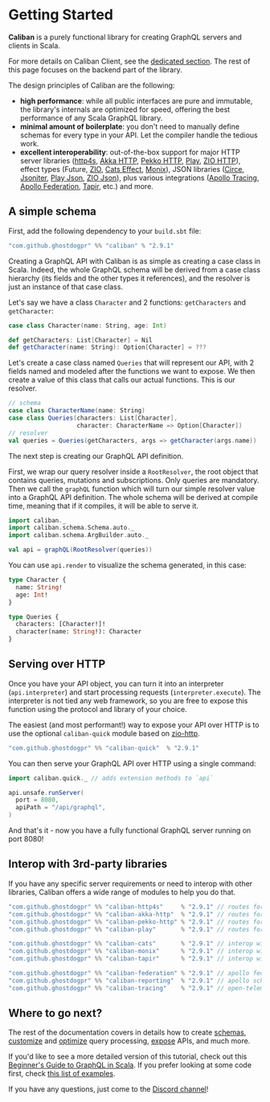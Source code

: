 # Getting Started

**Caliban** is a purely functional library for creating GraphQL servers and clients in Scala.

For more details on Caliban Client, see the [dedicated section](client.md). The rest of this page focuses on the backend part of the library.

The design principles of Caliban are the following:

- **high performance**: while all public interfaces are pure and immutable, the library's internals are optimized for speed, offering the best performance of any Scala GraphQL library.
- **minimal amount of boilerplate**: you don't need to manually define schemas for every type in your API. Let the compiler handle the tedious work.
- **excellent interoperability**: out-of-the-box support for major HTTP server libraries ([http4s](https://http4s.org/), [Akka HTTP](https://doc.akka.io/docs/akka-http/current/index.html), [Pekko HTTP](https://github.com/apache/incubator-pekko-http), [Play](https://www.playframework.com/), [ZIO HTTP](https://github.com/dream11/zio-http)), effect types (Future, [ZIO](https://zio.dev/), [Cats Effect](https://typelevel.org/cats-effect/), [Monix](https://monix.io/)), JSON libraries ([Circe](https://circe.github.io/circe/), [Jsoniter](https://github.com/plokhotnyuk/jsoniter-scala), [Play Json](https://github.com/playframework/play-json), [ZIO Json](https://github.com/zio/zio-json)), plus various integrations ([Apollo Tracing](https://github.com/apollographql/apollo-tracing), [Apollo Federation](https://www.apollographql.com/docs/federation/), [Tapir](https://tapir.softwaremill.com/en/latest/), etc.) and more.

## A simple schema

First, add the following dependency to your `build.sbt` file:

```scala
"com.github.ghostdogpr" %% "caliban" % "2.9.1"
```

Creating a GraphQL API with Caliban is as simple as creating a case class in Scala.
Indeed, the whole GraphQL schema will be derived from a case class hierarchy (its fields and the other types it references), and the resolver is just an instance of that case class.

Let's say we have a class `Character` and 2 functions: `getCharacters` and `getCharacter`:

```scala mdoc:silent
case class Character(name: String, age: Int)

def getCharacters: List[Character] = Nil
def getCharacter(name: String): Option[Character] = ???
```

Let's create a case class named `Queries` that will represent our API, with 2 fields named and modeled after the functions we want to expose.
We then create a value of this class that calls our actual functions. This is our resolver.

```scala mdoc:silent
// schema
case class CharacterName(name: String)
case class Queries(characters: List[Character],
                   character: CharacterName => Option[Character])
// resolver
val queries = Queries(getCharacters, args => getCharacter(args.name))
```

The next step is creating our GraphQL API definition.

First, we wrap our query resolver inside a `RootResolver`, the root object that contains queries, mutations and subscriptions. Only queries are mandatory.
Then we call the `graphQL` function which will turn our simple resolver value into a GraphQL API definition.
The whole schema will be derived at compile time, meaning that if it compiles, it will be able to serve it.

```scala mdoc:silent
import caliban._
import caliban.schema.Schema.auto._
import caliban.schema.ArgBuilder.auto._

val api = graphQL(RootResolver(queries))
```

You can use `api.render` to visualize the schema generated, in this case:

```graphql
type Character {
  name: String!
  age: Int!
}

type Queries {
  characters: [Character!]!
  character(name: String!): Character
}
```

## Serving over HTTP
Once you have your API object, you can turn it into an interpreter (`api.interpreter`) and start processing requests (`interpreter.execute`).
The interpreter is not tied any web framework, so you are free to expose this function using the protocol and library of your choice.

The easiest (and most performant!) way to expose your API over HTTP is to use the optional `caliban-quick` module based on [zio-http](https://github.com/zio/zio-http).

```scala
"com.github.ghostdogpr" %% "caliban-quick"  % "2.9.1"
```

You can then serve your GraphQL API over HTTP using a single command:

```scala mdoc:compile-only
import caliban.quick._ // adds extension methods to `api`

api.unsafe.runServer(
  port = 8080,
  apiPath = "/api/graphql",
)
```

And that's it - now you have a fully functional GraphQL server running on port 8080!

## Interop with 3rd-party libraries

If you have any specific server requirements or need to interop with other libraries, Caliban offers a wide range of modules to help you do that.

```scala
"com.github.ghostdogpr" %% "caliban-http4s"     % "2.9.1" // routes for http4s
"com.github.ghostdogpr" %% "caliban-akka-http"  % "2.9.1" // routes for akka-http
"com.github.ghostdogpr" %% "caliban-pekko-http" % "2.9.1" // routes for pekko-http
"com.github.ghostdogpr" %% "caliban-play"       % "2.9.1" // routes for play

"com.github.ghostdogpr" %% "caliban-cats"       % "2.9.1" // interop with cats-effect
"com.github.ghostdogpr" %% "caliban-monix"      % "2.9.1" // interop with monix
"com.github.ghostdogpr" %% "caliban-tapir"      % "2.9.1" // interop with tapir

"com.github.ghostdogpr" %% "caliban-federation" % "2.9.1" // apollo federation
"com.github.ghostdogpr" %% "caliban-reporting"  % "2.9.1" // apollo schema reporting
"com.github.ghostdogpr" %% "caliban-tracing"    % "2.9.1" // open-telemetry
```

## Where to go next?

The rest of the documentation covers in details how to create [schemas](schema.md), [customize](middleware.md) and [optimize](optimization.md) query processing, [expose](adapters.md) APIs, and much more.

If you'd like to see a more detailed version of this tutorial, check out this [Beginner's Guide to GraphQL in Scala](https://blog.pierre-ricadat.com/a-beginners-guide-to-graphql-in-scala).
If you prefer looking at some code first, check [this list of examples](https://ghostdogpr.github.io/caliban/docs/examples.html).

If you have any questions, just come to the [Discord channel](https://discord.gg/EYpumuv)!
